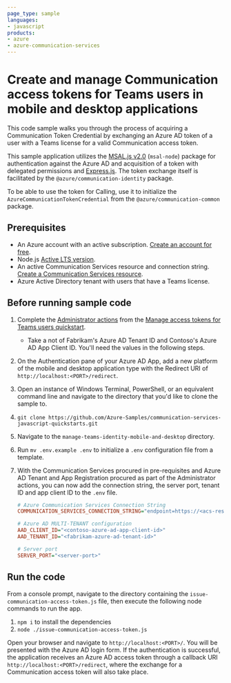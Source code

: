 ```yaml
---
page_type: sample
languages:
- javascript
products:
- azure
- azure-communication-services
---
```


# Create and manage Communication access tokens for Teams users in mobile and desktop applications

This code sample walks you through the process of acquiring a Communication Token Credential by exchanging an Azure AD token of a user with a Teams license for a valid Communication access token.

This sample application utilizes the [MSAL.js v2.0](https://github.com/AzureAD/microsoft-authentication-library-for-js/tree/dev/lib/msal-node) (`msal-node`) package for authentication against the Azure AD and acquisition of a token with delegated permissions and [Express.js](https://expressjs.com/). The token exchange itself is facilitated by the `@azure/communication-identity` package.

To be able to use the token for Calling, use it to initialize the `AzureCommunicationTokenCredential` from the `@azure/communication-common` package.

## Prerequisites

- An Azure account with an active subscription. [Create an account for free](https://azure.microsoft.com/free/?WT.mc_id=A261C142F).
- Node.js [Active LTS version](https://nodejs.org/en/about/releases/).
- An active Communication Services resource and connection string. [Create a Communication Services resource](https://docs.microsoft.com/azure/communication-services/quickstarts/create-communication-resource/).
- Azure Active Directory tenant with users that have a Teams license.

## Before running sample code

1. Complete the [Administrator actions](https://docs.microsoft.com/azure/communication-services/quickstarts/manage-teams-identity?pivots=programming-language-javascript#administrator-actions) from the [Manage access tokens for Teams users quickstart](https://docs.microsoft.com/azure/communication-services/quickstarts/manage-teams-identity).
   - Take a not of Fabrikam's Azure AD Tenant ID and Contoso's Azure AD App Client ID. You'll need the values in the following steps.
1. On the Authentication pane of your Azure AD App, add a new platform of the mobile and desktop application type with the Redirect URI of `http://localhost:<PORT>/redirect`.
1. Open an instance of Windows Terminal, PowerShell, or an equivalent command line and navigate to the directory that you'd like to clone the sample to.
1. `git clone https://github.com/Azure-Samples/communication-services-javascript-quickstarts.git`
1. Navigate to the `manage-teams-identity-mobile-and-desktop` directory.
1. Run `mv .env.example .env` to initialize a `.env` configuration file from a template.
1. With the Communication Services procured in pre-requisites and Azure AD Tenant and App Registration procured as part of the Administrator actions, you can now add the connection string, the server port, tenant ID and app client ID to the `.env` file.

    ```ini
    # Azure Communication Services Connection String
    COMMUNICATION_SERVICES_CONNECTION_STRING="endpoint=https://<acs-resource>.communication.azure.com/;accesskey=<access-key>"

    # Azure AD MULTI-TENANT configuration
    AAD_CLIENT_ID="<contoso-azure-ad-app-client-id>"
    AAD_TENANT_ID="<fabrikam-azure-ad-tenant-id>"

    # Server port
    SERVER_PORT="<server-port>"
    ```

## Run the code

From a console prompt, navigate to the directory containing the `issue-communication-access-token.js` file, then execute the following node commands to run the app.

1. `npm i` to install the dependencies
2. `node ./issue-communication-access-token.js`

Open your browser and navigate to `http://localhost:<PORT>/`. You will be presented with the Azure AD login form. If the authentication is successful, the application receives an Azure AD access token through a callback URI `http://localhost:<PORT>/redirect`, where the exchange for a Communication access token will also take place.
